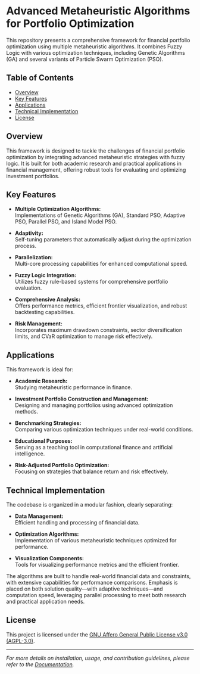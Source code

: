 # Advanced Metaheuristic Algorithms for Portfolio Optimization

This repository presents a comprehensive framework for financial portfolio optimization using multiple metaheuristic algorithms. It combines Fuzzy Logic with various optimization techniques, including Genetic Algorithms (GA) and several variants of Particle Swarm Optimization (PSO).

## Table of Contents
- [Overview](#overview)
- [Key Features](#key-features)
- [Applications](#applications)
- [Technical Implementation](#technical-implementation)
- [License](#license)

## Overview

This framework is designed to tackle the challenges of financial portfolio optimization by integrating advanced metaheuristic strategies with fuzzy logic. It is built for both academic research and practical applications in financial management, offering robust tools for evaluating and optimizing investment portfolios.

## Key Features

- **Multiple Optimization Algorithms:**  
  Implementations of Genetic Algorithms (GA), Standard PSO, Adaptive PSO, Parallel PSO, and Island Model PSO.

- **Adaptivity:**  
  Self-tuning parameters that automatically adjust during the optimization process.

- **Parallelization:**  
  Multi-core processing capabilities for enhanced computational speed.

- **Fuzzy Logic Integration:**  
  Utilizes fuzzy rule-based systems for comprehensive portfolio evaluation.

- **Comprehensive Analysis:**  
  Offers performance metrics, efficient frontier visualization, and robust backtesting capabilities.

- **Risk Management:**  
  Incorporates maximum drawdown constraints, sector diversification limits, and CVaR optimization to manage risk effectively.

## Applications

This framework is ideal for:

- **Academic Research:**  
  Studying metaheuristic performance in finance.

- **Investment Portfolio Construction and Management:**  
  Designing and managing portfolios using advanced optimization methods.

- **Benchmarking Strategies:**  
  Comparing various optimization techniques under real-world conditions.

- **Educational Purposes:**  
  Serving as a teaching tool in computational finance and artificial intelligence.

- **Risk-Adjusted Portfolio Optimization:**  
  Focusing on strategies that balance return and risk effectively.

## Technical Implementation

The codebase is organized in a modular fashion, clearly separating:
- **Data Management:**  
  Efficient handling and processing of financial data.

- **Optimization Algorithms:**  
  Implementation of various metaheuristic techniques optimized for performance.

- **Visualization Components:**  
  Tools for visualizing performance metrics and the efficient frontier.

The algorithms are built to handle real-world financial data and constraints, with extensive capabilities for performance comparisons. Emphasis is placed on both solution quality—with adaptive techniques—and computation speed, leveraging parallel processing to meet both research and practical application needs.

## License

This project is licensed under the [GNU Affero General Public License v3.0 (AGPL-3.0)](LICENSE).

---

*For more details on installation, usage, and contribution guidelines, please refer to the [Documentation](docs/README.md).*
